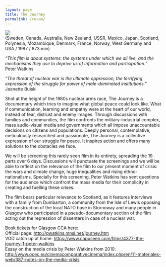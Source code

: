 ```yaml
---
layout: page
title: The Journey
permalink: /resan/
---
```


![](/images/poster.png)  
(Sweden, Canada, Australia, New Zealand, USSR, Mexico, Japan, Scotland, Polynesia, Mozambique, Denmark, France, Norway, West Germany and USA / 1987 / 873 min)  

_“This film is about systems: the systems under which we all live, and the mechanisms they use to deprive us of information and participation.”_  
Peter Watkins  

_“The threat of nuclear war is the ultimate oppression, the terrifying expression of the struggle for power of male-dominated institutions.”_  
Jeanette Buiski  

Shot at the height of the 1980s nuclear arms race, The Journey is a documentary which tries to imagine what global peace could look like. What if communication, learning and empathy were at the heart of our world, instead of fear, distrust and enemy images. Through discussions with families and communities, the film confronts the military-industrial complex, mass audio-visual media and governments which all impose unaccountable decisions on citizens and populations. Deeply personal, contemplative, meticulously researched and passionate, The Journey is a collective expression of our struggle for peace. It inspires action and offers many solutions to the obstacles we face.  

We will be screening this rarely seen film in its entirety, spreading the 19 parts over 6 days. Discussions will punctuate the screenings and we will be able to reflect on the relevance of the film to our present moment of crisis: the wars and climate change, huge inequalities and rising ethno-nationalisms. Specially for this screening, Peter Watkins has sent questions for the audience which confront the mass media for their complicity in creating and fuelling these crises.   
  
The film bears particular relevance to Scotland, as it features interviews with a family from Dumbarton, a community from the Isle of Lewis opposing the construction of the local NATO base in Stornoway and many people in Glasgow who participated in a pseudo-documentary section of the film acting out the repression of dissenters in case of a nuclear war.  

Book tickets for Glasgow CCA here:  
Official page: http://pwatkins.mnsi.net/journey.htm   
VOD catch up at home: https://www.capuseen.com/films/4377-the-journey-1-peter-watkins   
Essay on the media crisis by Peter Watkins from 2010: http://www.ocec.eu/cinemacomparativecinema/index.php/en/11-materiales-web/387-notes-on-the-media-crisis   
